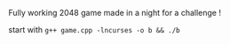 Fully working 2048 game made in a night for a challenge !

start with `g++ game.cpp -lncurses -o b && ./b`
